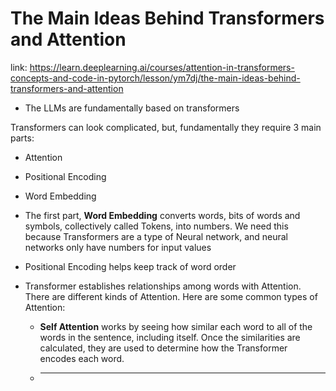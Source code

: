 # The Main Ideas Behind Transformers and Attention
link: https://learn.deeplearning.ai/courses/attention-in-transformers-concepts-and-code-in-pytorch/lesson/ym7dj/the-main-ideas-behind-transformers-and-attention

- The LLMs are fundamentally based on transformers

Transformers can look complicated, but, fundamentally they require 3 main parts:
- Attention
- Positional Encoding
- Word Embedding

- The first part, **Word Embedding** converts words, bits of words and symbols, collectively called Tokens, into numbers. We need this because Transformers are a type of Neural network, and neural networks only have numbers for input values
- Positional Encoding helps keep track of word order
- Transformer establishes relationships among words with Attention. There are different kinds of Attention. Here are some common types of Attention:
    - **Self Attention** works by seeing how similar each word to all of the words in the sentence, including itself. Once the similarities are calculated, they are used to determine how the Transformer encodes each word.
    - ****



